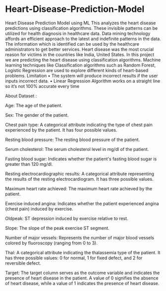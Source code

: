 # Heart-Disease-Prediction-Model
Heart Disease Prediction Model using ML
This analyzes the heart disease predictions using classification algorithms. These invisible patterns can be utilized for health diagnosis in healthcare data. Data mining technology affords an efficient approach to the latest and indefinite patterns in the data. The information which is identified can be used by the healthcare administrators to get better services. Heart disease was the most crucial reason for victims in the countries like India, United States.
In this project we are predicting the heart disease using classification algorithms. Machine learning techniques like Classification algorithms such as Random Forest, Logistic Regression are used to explore different kinds of heart-based problems.
Limitation
• The system will produce incorrect results if the user inputs incorrect data.
• Linear Regression Algorithm works on a straight line so it‘s not 100% accurate every time

About Dataset :

Age: The age of the patient.

Sex: The gender of the patient.

Chest pain type: A categorical attribute indicating the type of chest pain experienced by the patient. It has four possible values.

Resting blood pressure: The resting blood pressure of the patient.

Serum cholesterol: The serum cholesterol level in mg/dl of the patient.

Fasting blood sugar: Indicates whether the patient's fasting blood sugar is greater than 120 mg/dl.

Resting electrocardiographic results: A categorical attribute representing the results of the resting electrocardiogram. It has three possible values.

Maximum heart rate achieved: The maximum heart rate achieved by the patient.

Exercise induced angina: Indicates whether the patient experienced angina (chest pain) induced by exercise.

Oldpeak: ST depression induced by exercise relative to rest.

Slope: The slope of the peak exercise ST segment.

Number of major vessels: Represents the number of major blood vessels colored by fluoroscopy (ranging from 0 to 3).

Thal: A categorical attribute indicating the thalassemia type of the patient. It has three possible values: 0 for normal, 1 for fixed defect, and 2 for reversible defect.

Target: The target column serves as the outcome variable and indicates the presence of heart disease in the patient. A value of 0 signifies the absence of heart disease, while a value of 1 indicates the presence of heart disease.
